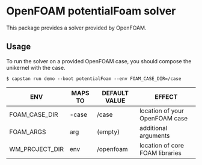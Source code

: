 # OpenFOAM potentialFoam solver
This package provides a solver provided by OpenFOAM.

## Usage
To run the solver on a provided OpenFOAM case, you should compose the unikernel with the case.
```
$ capstan run demo --boot potentialFoam --env FOAM_CASE_DIR=/case
```
| ENV            |  MAPS TO | DEFAULT VALUE  | EFFECT
|----------------|----------|----------------|--------
| FOAM_CASE_DIR  | -case    | /case          | location of your OpenFOAM case
| FOAM_ARGS      | arg      | (empty)        | additional arguments
| WM_PROJECT_DIR | env      | /openfoam      | location of core FOAM libraries

